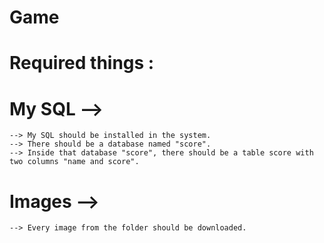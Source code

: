 # Game
# Required things : 
# My SQL -->
    --> My SQL should be installed in the system.
    --> There should be a database named "score".
    --> Inside that database "score", there should be a table score with two columns "name and score".
# Images -->
    --> Every image from the folder should be downloaded.
